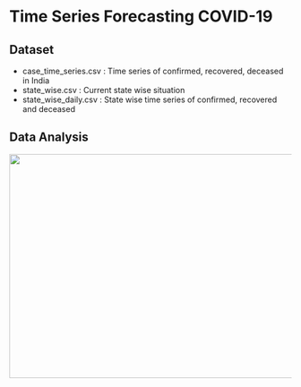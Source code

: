 # Time Series Forecasting COVID-19

## Dataset

- case_time_series.csv : Time series of confirmed, recovered, deceased in India
- state_wise.csv : Current state wise situation
- state_wise_daily.csv : State wise time series of confirmed, recovered and deceased

## Data Analysis

<p align="center">
  <img width="600" height="400" src="Heatmap/download(1).png">
</p>


